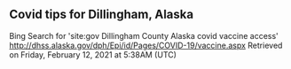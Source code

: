 ## Covid tips for Dillingham, Alaska

Bing Search for 'site:gov Dillingham County Alaska covid vaccine access'
http://dhss.alaska.gov/dph/Epi/id/Pages/COVID-19/vaccine.aspx
Retrieved on Friday, February 12, 2021 at 5:38AM (UTC)